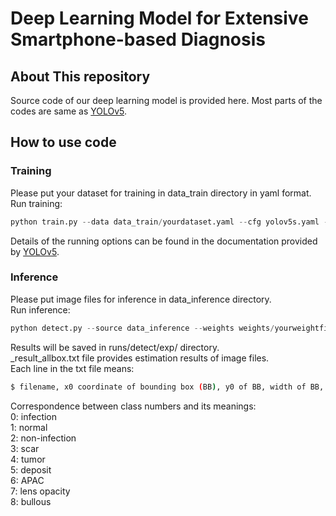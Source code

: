 # Deep Learning Model for Extensive Smartphone-based Diagnosis

## About This repository

Source code of our deep learning model is provided here. Most parts of the codes are same as [YOLOv5](https://github.com/ultralytics/yolov5).

## How to use code

### Training

Please put your dataset for training in data_train directory in yaml format.  
Run training:
```python
python train.py --data data_train/yourdataset.yaml --cfg yolov5s.yaml --batch-size 16 --epochs 200
```

Details of the running options can be found in the documentation provided by [YOLOv5](https://github.com/ultralytics/yolov5).

### Inference

Please put image files for inference in data_inference directory.  
Run inference:
```python
python detect.py --source data_inference --weights weights/yourweightfile.pt
```
Results will be saved in runs/detect/exp/ directory.  
_result_allbox.txt file provides estimation results of image files.  
Each line in the txt file means:
```bash
$ filename, x0 coordinate of bounding box (BB), y0 of BB, width of BB, height of BB, class likelihood, class number
```
Correspondence between class numbers and its meanings:  
0: infection  
1: normal  
2: non-infection  
3: scar  
4: tumor  
5: deposit  
6: APAC  
7: lens opacity  
8: bullous  
